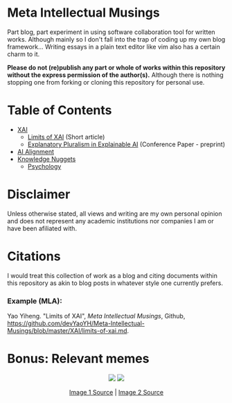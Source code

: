 # Meta Intellectual Musings

Part blog, part experiment in using software collaboration tool for written works. Although mainly so I don't fall into the trap of coding up my own blog framework... Writing essays in a plain text editor like vim also has a certain charm to it.

**Please do not (re)publish any part or whole of works within this repository without the express permission of the author(s).** Although there is nothing stopping one from forking or cloning this repository for personal use.

# Table of Contents

- [XAI](/XAI)
    - [Limits of XAI](/XAI/limits-of-xai.md) (Short article)
    - [Explanatory Pluralism in Explainable AI](https://arxiv.org/abs/2106.13976) (Conference Paper - preprint)
- [AI Alignment](/AI_Alignment)
- [Knowledge Nuggets](/Tidbits)
    - [Psychology](/Tidbits/Psych)

# Disclaimer

Unless otherwise stated, all views and writing are my own personal opinion and does not represent any academic institutions nor companies I am or have been afiliated with.

# Citations

I would treat this collection of work as a blog and citing documents within this repository as akin to blog posts in whatever style one currently prefers.

### Example (MLA):

Yao Yiheng. "Limits of XAI", *Meta Intellectual Musings*, Github, https://github.com/devYaoYH/Meta-Intellectual-Musings/blob/master/XAI/limits-of-xai.md.

# Bonus: Relevant memes

<p align="center">
  <span>
    <img style="max-width:300px;height:auto;" src="https://i.redd.it/v5mxi7u1ex251.png">
    <img style="max-width:300px;height:auto;" src="https://i.redd.it/4wke09vmvin51.jpg">
  </span>
</p>
<p align="center"><a href="https://www.reddit.com/r/ProgrammerHumor/comments/gwljeh/because_your_side_projects_are_just_an_excuse_to/">Image 1 Source</a> | <a href="https://www.reddit.com/r/ProgrammerHumor/comments/itwxl5/shut_up/">Image 2 Source</a></p>
